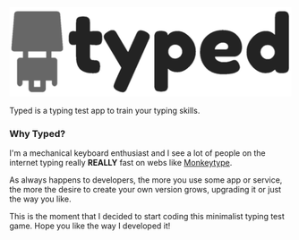 ![Typed Logo](/images/typed.png)

Typed is a typing test app to train your typing skills.

### Why Typed?

I'm a mechanical keyboard enthusiast and I see a lot of people on the internet typing really **REALLY** fast on webs like [Monkeytype](https://monkeytype.com/).

As always happens to developers, the more you use some app or service, the more the desire to create your own version grows, upgrading it or just the way you like.

This is the moment that I decided to start coding this minimalist typing test game. Hope you like the way I developed it!

